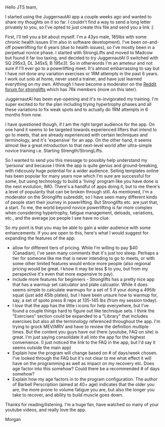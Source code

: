 Hello JTS team,

I started using the JuggernautAI app a couple weeks ago and wanted to share my thoughts on it so far. I couldn't find a way to send a long letter privately to you, so I've opted to just create this file and send you a link :)

First, I'll tell you a bit about myself. I'm a 43yo male, 185lbs with some chronic health issues (I'm also in software development). I've been on-and-off powerlifting for 6 years (due to health issues), so I've mostly been in a  perpetual novice phase. I started with StrongLifts and moved to Madcow but found it far too taxing, and decided to try JuggernautAI (I switched with SQ 295x3, DL 345x5, B 195x3). So in otherwords I'm an ameteur and not sure if I'll ever go to a powerlifting meet. It's almost embarrassing to say but I have not done any variation exercises or 1RM attempts in the past 6 years. I work out solo at home, never used a trainer, and have just learned everything on my own. Although I have become a moderator on the [Reddit forum for stronglifts](https://www.reddit.com/r/Stronglifts5x5/) which has 76k members (more on this later).

JuggernautAI has been eye-opening and it's re-invigorated my training. I'm super excited to for the plan including trying hypertrophy phases and all these variations to fix weak spots and to actually do 1RM attempts in 6 months from now.

I have questioned though, if I am the right target audience for the app. On one hand it seems to be targeted towards experienced lifters that intend to go to meets, that are already experienced with certain techniques and terminology, and it's 'expensive' for an app. On the other hand, it seems almost like a great introduction to that next-level world after ultra-simple novice training i.e. Starting Strength/StrongLifts.

So I wanted to send you this message to possibly help understand my 'persona' and because I think the app is quite genius and ground-breaking, with ridicously huge potential for a wider audience. Selling templates online has been popular for many years now which I'm sure are successful for some, but using technology to build a 'living' program like you have done is the next evolution, IMO. There's a handful of apps doing it, but to me there's a level of popularity that can be broken through still. As mentioned, I'm a moderator on the Stronglifts subreddit, so I have seen many different kinds of people start their journey in powerlifting. But Stronglifts etc. are just that, a start. To me, the world beyond novice powerlifting is far more complex when considering hypertrophy, fatigue management, deloads, variations, etc., and the average joe people I see have no clue.

So my point is that you may be able to gain a wider audience with some enhancements. If you are open to this, here's what I would suggest for expanding the features of the app:

* allow for different tiers of pricing. While I'm willing to pay $40 (Canadian), I've seen many comments that it's just too steep. Perhaps a tier for someone like me that is never intending to go to meets, or with some other limited features would entice more people (also regional pricing would be great. I know it may be less $ to you, but from my perspective it's even that more expensive to pay).
* include more features for beginners - Stronglifts has a pretty nice app that has a warmup set calculator and plate calcuator. While it does seems simple to calculate warmups for a set of 5 if your doing a 495lb squat (just add 45lb plates), but I have been unsure how to warmup for, say, a set of spoto press 8 reps at 135-145 lbs (from my session today).
* I *love* that the app has the little i icons for help everywhere, but I've found a couple things hard to figure out like technique sets. I think the "Exercises" section could be expanded to a "Library" that includes exercises but also all the terminology referenced throughout the app. I'm trying to grock MEV/MRV and have to review the definition multiple times. But the content you guys have out there (youtube, FAQ on site) is great. I'm just saying consolidate it all into the app for the highest convenience. (I just noticed the link to the FAQ in the app, but I'd say it seems outside the main app)
* Explain how the program will change based on # of days/week chosen. I've looked through the FAQ but it's not clear to me what effect it will have on the programming as well as impact on my recovery etc. Does age factor into this somehow? Could there be a recommended # of days somehow?
* Explain how my age factors in to the program configuration. The author of Barbell Perscription (aimed at 40+ age) indicates that the older you are, the more prone to volume fatigue you are, but also the longer you take to recover, and ability to build muscle goes down.

Thanks for reading/listening. I'm a huge fan, have watched so many of your youtube videos, and really love the app.

Morgan


